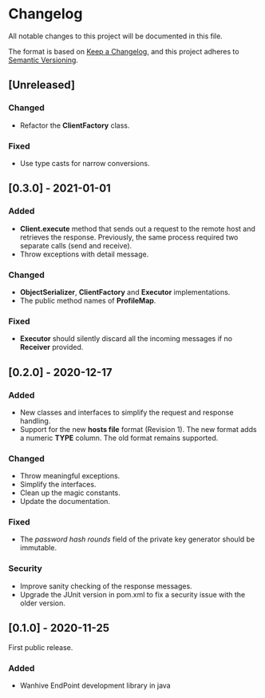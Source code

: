# Changelog

All notable changes to this project will be documented in this file.

The format is based on [Keep a Changelog](https://keepachangelog.com/en/1.0.0/),
and this project adheres to [Semantic Versioning](https://semver.org/spec/v2.0.0.html).

## [Unreleased]

### Changed

- Refactor the **ClientFactory** class.

### Fixed

- Use type casts for narrow conversions.

## [0.3.0] - 2021-01-01

### Added

- **Client.execute** method that sends out a request to the remote host and retrieves the response. Previously, the same process required two separate calls (send and receive).
- Throw exceptions with detail message.

### Changed

- **ObjectSerializer**, **ClientFactory** and **Executor** implementations.
- The public method names of **ProfileMap**.

### Fixed

- **Executor** should silently discard all the incoming messages if no **Receiver** provided.

## [0.2.0] - 2020-12-17

### Added

- New classes and interfaces to simplify the request and response handling.
- Support for the new **hosts file** format (Revision 1). The new format adds a numeric **TYPE** column. The old format remains supported.

### Changed

- Throw meaningful exceptions.
- Simplify the interfaces.
- Clean up the magic constants.
- Update the documentation.

### Fixed

- The *password hash rounds* field of the private key generator should be immutable.

### Security

- Improve sanity checking of the response messages.
- Upgrade the JUnit version in pom.xml to fix a security issue with the older version.

## [0.1.0] - 2020-11-25

First public release.

### Added

- Wanhive EndPoint development library in java
